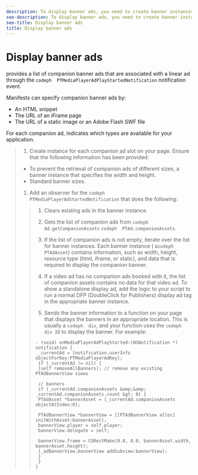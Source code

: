 ```yaml
---
description: To display banner ads, you need to create banner instances and allow to listen for ad-related events.
seo-description: To display banner ads, you need to create banner instances and allow to listen for ad-related events.
seo-title: Display banner ads
title: Display banner ads
---
```


# Display banner ads

provides a list of companion banner ads that are associated with a linear ad through the `codeph  PTMediaPlayerAdPlayStartedNotification` notification event.

Manifests can specify companion banner ads by:
* An HTML snippet
* The URL of an iFrame page
* The URL of a static image or an Adobe Flash SWF file

For each companion ad,  indicates which types are available for your application.

>1. Create  instance for each companion ad slot on your page.
>   Ensure that the following information has been provided:
>   
>* To prevent the retrieval of companion ads of different sizes, a banner instance that specifies the width and height.
>* Standard banner sizes.
>   
>   
>1. Add an observer for the `codeph  PTMediaPlayerAdStartedNotification` that does the following:
>   >1. Clears existing ads in the banner instance.
>   >   
>   >1. Gets the list of companion ads from `codeph  Ad.getCompanionAssets` `codeph  PTAd.companionAssets`.
>   >   
>   >1. If the list of companion ads is not empty, iterate over the list for banner instances.
>   >   Each banner instance ( a`codeph  PTAdAsset`) contains information, such as width, height, resource type (html, iframe, or static), and data that is required to display the companion banner.
>   >   
>   >1. If a video ad has no companion ads booked with it, the list of companion assets contains no data for that video ad.
>   >   To show a standalone display ad, add the logic to your script to run a normal DFP (DoubleClick for Publishers) display ad tag in the appropriate banner instance.
>   >   
>   >1. Sends the banner information to a function on your page that displays the banners in an appropriate location.
>   >   This is usually a `codeph  div`, and your function uses the `codeph  div ID` to display the banner. For example:
>   >   
>   >   ```
>   >   - (void) onMediaPlayerAdPlayStarted:(NSNotification *) notification { 
>   >    _currentAd = [notification.userInfo objectForKey:PTMediaPlayerAdKey]; 
>   >    if (_currentAd != nil) { 
>   >    [self removeAllBanners]; // remove any existing PTAdBannerView views 
>   >    
>   >    // banners 
>   >    if (_currentAd.companionAssets &amp;&amp; _currentAd.companionAssets.count &gt; 0) { 
>   >    PTAdAsset *bannerAsset = [_currentAd.companionAssets objectAtIndex:0]; 
>   >    
>   >    PTAdBannerView *bannerView = [[PTAdBannerView alloc] initWithAsset:bannerAsset]; 
>   >    bannerView.player = self.player; 
>   >    bannerView.delegate = self; 
>   >    
>   >    bannerView.frame = CGRectMake(0.0, 0.0, bannerAsset.width, bannerAsset.height); 
>   >    [_adBannerView.bannerView addSubview:bannerView]; 
>   >    } 
>   >    } 
>   >   }
>   >   ```
>   >   
>   >   
>   >   
>   
>   
